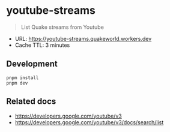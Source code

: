 # youtube-streams

> List Quake streams from Youtube

* URL: https://youtube-streams.quakeworld.workers.dev
* Cache TTL: 3 minutes

## Development

```shell
pnpm install
pnpm dev
```

## Related docs

* https://developers.google.com/youtube/v3
* https://developers.google.com/youtube/v3/docs/search/list